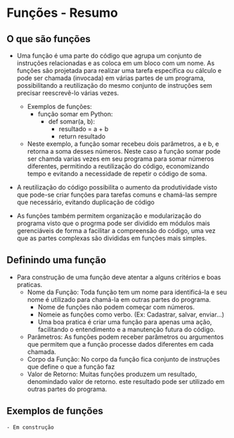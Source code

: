 # Funções - Resumo

## O que são funções

 - Uma função é uma parte do código que agrupa um conjunto de instruções relacionadas e as coloca em um bloco com um nome. As funções são projetada para realizar uma tarefa específica ou cálculo e pode ser chamada (invocada) em várias partes de um programa, possibilitando a reutilização do mesmo conjunto de instruções sem precisar reescrevê-lo várias vezes.
    - Exemplos de funções:
      - função somar em Python: 
        - def somar(a, b):
          - resultado = a + b
          - return resultado
    -   Neste exemplo, a função somar recebeu dois parâmetros, a e b, e retorna a soma desses números. Neste caso a função somar pode ser chamda varias vezes em seu programa para somar números diferentes, permitindo a reutilização do código, economizando tempo e evitando a necessidade de repetir o código de soma.

- A reutilização do código possibilita o aumento da produtividade visto que pode-se criar funções para tarefas comuns e chamá-las sempre que necessário, evitando duplicação de código
- As funções também permitem organização e modularização do programa visto que o progrma pode ser dividido em módulos mais gerenciáveis de forma a facilitar a compreensão do código, uma vez que as partes complexas são divididas em funções mais simples.

## Definindo uma função

- Para construção de uma função deve atentar a alguns critérios e boas praticas.
    - Nome da Função:  Toda função tem um nome para identificá-la e seu nome é utilizado para chamá-la em outras partes do programa.
      - Nome de funções não podem começar com números.
       - Nomeie as funções como verbo. (Ex: Cadastrar, salvar, enviar...)
       - Uma boa pratica é criar uma função para apenas uma ação, facilitando o entendimento e a manutenção futura do código.
    - Parâmetros: As funções podem receber parâmetros ou argumentos que  permitem que a função processe dados diferentes em cada chamada.
    - Corpo da Função: No corpo da função fica conjunto de instruções que define o que a função faz
    - Valor de Retorno: Muitas funções produzem um resultado, denomindado valor de retorno. este resultado pode ser utilizado em outras partes do programa.


## Exemplos de funções

    - Em construção





